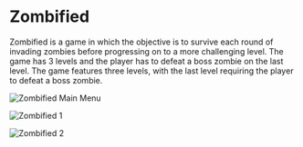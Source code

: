 # Zombified
Zombified is a game in which the objective is to survive each round of invading zombies before progressing on to a more challenging level. The game has 3 levels and the player has to defeat a boss zombie on the last level. The game features three levels, with the last level requiring the player to defeat a boss zombie.

![Zombified Main Menu](https://user-images.githubusercontent.com/60056206/148028960-b2aa786c-67f3-48ef-805a-32d05e3dfe66.png)

![Zombified 1](https://user-images.githubusercontent.com/60056206/148028963-81be8672-429a-454b-a5fb-00114c6b95b3.png)

![Zombified 2](https://user-images.githubusercontent.com/60056206/148028964-a017ab25-b96d-4c59-80d4-6417fdee24c8.png)